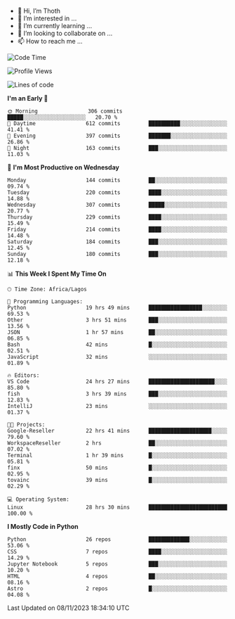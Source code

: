 <!---
thoth2357/thoth2357 is a ✨ special ✨ repository because its `README.md` (this file) appears on your GitHub profile.
You can click the Preview link to take a look at your changes.
--->

- 👋 Hi, I’m Thoth
- 👀 I’m interested in ...
- 🌱 I’m currently learning ...
- 💞️ I’m looking to collaborate on ...
- 📫 How to reach me ...




<!--START_SECTION:waka-->
![Code Time](http://img.shields.io/badge/Code%20Time-2%2C408%20hrs%2021%20mins-blue)

![Profile Views](http://img.shields.io/badge/Profile%20Views-0-blue)

![Lines of code](https://img.shields.io/badge/From%20Hello%20World%20I%27ve%20Written-30.2%20million%20lines%20of%20code-blue)

**I'm an Early 🐤** 

```text
🌞 Morning                306 commits         █████░░░░░░░░░░░░░░░░░░░░   20.70 % 
🌆 Daytime                612 commits         ██████████░░░░░░░░░░░░░░░   41.41 % 
🌃 Evening                397 commits         ███████░░░░░░░░░░░░░░░░░░   26.86 % 
🌙 Night                  163 commits         ███░░░░░░░░░░░░░░░░░░░░░░   11.03 % 
```
📅 **I'm Most Productive on Wednesday** 

```text
Monday                   144 commits         ██░░░░░░░░░░░░░░░░░░░░░░░   09.74 % 
Tuesday                  220 commits         ████░░░░░░░░░░░░░░░░░░░░░   14.88 % 
Wednesday                307 commits         █████░░░░░░░░░░░░░░░░░░░░   20.77 % 
Thursday                 229 commits         ████░░░░░░░░░░░░░░░░░░░░░   15.49 % 
Friday                   214 commits         ████░░░░░░░░░░░░░░░░░░░░░   14.48 % 
Saturday                 184 commits         ███░░░░░░░░░░░░░░░░░░░░░░   12.45 % 
Sunday                   180 commits         ███░░░░░░░░░░░░░░░░░░░░░░   12.18 % 
```


📊 **This Week I Spent My Time On** 

```text
🕑︎ Time Zone: Africa/Lagos

💬 Programming Languages: 
Python                   19 hrs 49 mins      █████████████████░░░░░░░░   69.53 % 
Other                    3 hrs 51 mins       ███░░░░░░░░░░░░░░░░░░░░░░   13.56 % 
JSON                     1 hr 57 mins        ██░░░░░░░░░░░░░░░░░░░░░░░   06.85 % 
Bash                     42 mins             █░░░░░░░░░░░░░░░░░░░░░░░░   02.51 % 
JavaScript               32 mins             ░░░░░░░░░░░░░░░░░░░░░░░░░   01.89 % 

🔥 Editors: 
VS Code                  24 hrs 27 mins      █████████████████████░░░░   85.80 % 
fish                     3 hrs 39 mins       ███░░░░░░░░░░░░░░░░░░░░░░   12.83 % 
IntelliJ                 23 mins             ░░░░░░░░░░░░░░░░░░░░░░░░░   01.37 % 

🐱‍💻 Projects: 
Google-Reseller          22 hrs 41 mins      ████████████████████░░░░░   79.60 % 
WorkspaceReseller        2 hrs               ██░░░░░░░░░░░░░░░░░░░░░░░   07.02 % 
Terminal                 1 hr 39 mins        █░░░░░░░░░░░░░░░░░░░░░░░░   05.81 % 
finx                     50 mins             █░░░░░░░░░░░░░░░░░░░░░░░░   02.95 % 
tovainc                  39 mins             █░░░░░░░░░░░░░░░░░░░░░░░░   02.29 % 

💻 Operating System: 
Linux                    28 hrs 30 mins      █████████████████████████   100.00 % 
```

**I Mostly Code in Python** 

```text
Python                   26 repos            █████████████░░░░░░░░░░░░   53.06 % 
CSS                      7 repos             ████░░░░░░░░░░░░░░░░░░░░░   14.29 % 
Jupyter Notebook         5 repos             ███░░░░░░░░░░░░░░░░░░░░░░   10.20 % 
HTML                     4 repos             ██░░░░░░░░░░░░░░░░░░░░░░░   08.16 % 
Astro                    2 repos             █░░░░░░░░░░░░░░░░░░░░░░░░   04.08 % 
```




 Last Updated on 08/11/2023 18:34:10 UTC
<!--END_SECTION:waka-->
<!--![](http://github-profile-summary-cards.vercel.app/api/cards/profile-details?username=thoth2357&theme=2077)

![](http://github-profile-summary-cards.vercel.app/api/cards/stats?username=thoth2357&theme=2077)![](http://github-profile-summary-cards.vercel.app/api/cards/productive-time?username=thoth2357&theme=2077&utcOffset=8) -->
